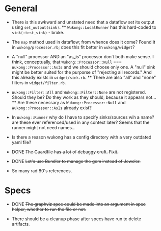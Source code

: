 # General

* There is this awkward and unstated need that a dataflow set its output using `set_output(sink)`.
** `Wukong::LocalRunner` has this hard-coded to `sink(:test_sink)` - broke.

* The `map` method used in dataflow; from whence does it come? Found it in `wukong/processor.rb`; does this fit better in `wukong/widget`?

* A "null" processor AND an "as_is" processor don't both make sense. I think, conceptually, that `Wukong::Processor::Null` === `Wukong::Processor::AsIs` and we should choose only one. A "null" sink might be better suited for the purporse of "rejecting all records." And this already exists in `widget/sink.rb`. 
** There are also "all" and "none" filters in `widget/filter.rb`.

* `Wukong::Filter::All` and `Wukong::Filter::None` are not registered. Should they be? Do they work as they should, because it appears not...
** Are these necessary as `Wukong::Processor::Null` and `Wukong::Processor::AsIs` already exist?

* In `Wukong::Runner` why do I have to specify sinks/sources wih a name? are these ever referenced/used in any context later? Seems that the runner might not need names...

* Is there a reason wukong has a config directory with a very outdated yaml file?

* DONE ~~The Guardfile has a lot of debuggy cruft. Fixit.~~

* DONE ~~Let's use Bundler to manage the gem instead of Jeweler.~~

* So many rad 80's references.

# Specs

* DONE ~~The graphviz spec could be made into an argument in spec helper, whether to run the file or not.~~

* There should be a cleanup phase after specs have run to delete artifacts. 


